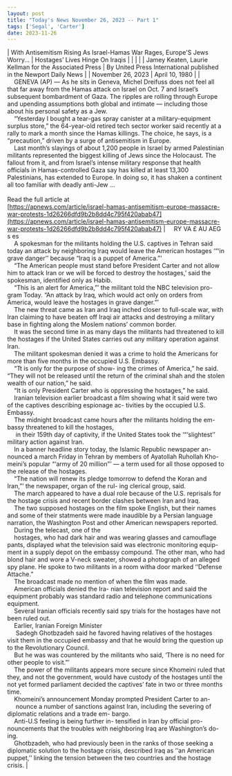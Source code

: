 ```yaml
---
layout: post
title: "Today's News November 26, 2023 -- Part 1"
tags: ['Segal', 'Carter']
date: 2023-11-26
---
```


| With Antisemitism Rising As Israel-Hamas War Rages, Europe'S Jews Worry... | Hostages’ Lives Hinge On Iraqis |
|  |  |
| Jamey Keaten, Laurie Kellman for the Associated Press | By United Press International published in the Newport Daily News |
| November 26, 2023 | April 10, 1980 |
| &nbsp;&nbsp;&nbsp;&nbsp;GENEVA (AP) — As he sits in Geneva, Michel Dreifuss does not feel all that far away from the Hamas attack on Israel on Oct. 7 and Israel’s subsequent bombardment of Gaza. The ripples are rolling through Europe and upending assumptions both global and intimate — including those about his personal safety as a Jew.<br>&nbsp;&nbsp;&nbsp;&nbsp;“Yesterday I bought a tear-gas spray canister at a military-equipment surplus store,” the 64-year-old retired tech sector worker said recently at a rally to mark a month since the Hamas killings. The choice, he says, is a “precaution,” driven by a surge of antisemitism in Europe.<br>&nbsp;&nbsp;&nbsp;&nbsp;Last month’s slayings of about 1,200 people in Israel by armed Palestinian militants represented the biggest killing of Jews since the Holocaust. The fallout from it, and from Israel’s intense military response that health officials in Hamas-controlled Gaza say has killed at least 13,300 Palestinians, has extended to Europe. In doing so, it has shaken a continent all too familiar with deadly anti-Jew ...<br><br>Read the full article at<br>[https://apnews.com/article/israel-hamas-antisemitism-europe-massacre-war-protests-1d26266dfd9b2b8dd4c795f420abab47](https://apnews.com/article/israel-hamas-antisemitism-europe-massacre-war-protests-1d26266dfd9b2b8dd4c795f420abab47) | &nbsp;&nbsp;&nbsp;&nbsp;RY VA £ AU AEG s es<br>&nbsp;&nbsp;&nbsp;&nbsp;A spokesman for the militants holding the U.S. captives in Tehran said today an attack by neighboring Iraq would leave the American hostages ‘“‘in grave danger’’ because “Iraq is a puppet of America.”’<br>&nbsp;&nbsp;&nbsp;&nbsp;“The American people must stand before President Carter and not allow him to attack Iran or we will be forced to destroy the hostages,’ said the spokesman, identified only as Habib.<br>&nbsp;&nbsp;&nbsp;&nbsp;“This is an alert for America,”’ the militant told the NBC television pro- gram Today. “An attack by Iraq, which would act only on orders from America, would leave the hostages in grave danger.”’<br>&nbsp;&nbsp;&nbsp;&nbsp;The new threat came as Iran and Iraq inched closer to full-scale war, with Iran claiming to have beaten off Iraqi air attacks and destroying a military base in fighting along the Moslem nations’ common border.<br>&nbsp;&nbsp;&nbsp;&nbsp;It was the second time in as many days the militants had threatened to kill the hostages if the United States carries out any military operation against Iran.<br>&nbsp;&nbsp;&nbsp;&nbsp;The militant spokesman denied it was a crime to hold the Americans for more than five months in the occupied U.S. Embassy.<br>&nbsp;&nbsp;&nbsp;&nbsp;“Tt is only for the purpose of show- ing the crimes of America,” he said. “They will not be released until the return of the criminal shah and the stolen wealth of our nation,” he said.<br>&nbsp;&nbsp;&nbsp;&nbsp;“It is only President Carter who is oppressing the hostages,” he said.<br>&nbsp;&nbsp;&nbsp;&nbsp;Iranian television earlier broadcast a film showing what it said were two of the captives describing espionage ac- tivities by the occupied U.S. Embassy.<br>&nbsp;&nbsp;&nbsp;&nbsp;The midnight broadcast came hours after the militants holding the em- bassy threatened to kill the hostages,<br>&nbsp;&nbsp;&nbsp;&nbsp; in their 159th day of captivity, if the United States took the ‘“‘slightest’’ military action against Iran.<br>&nbsp;&nbsp;&nbsp;&nbsp;In a banner headline story today, the Islamic Republic newspaper an- nounced a march Friday in Tehran by members of Ayatollah Ruhollah Kho- meini’s popular “‘army of 20 million”’ — a term used for all those opposed to the release of the hostages.<br>&nbsp;&nbsp;&nbsp;&nbsp;“The nation will renew its pledge tomorrow to defend the Koran and Iran,”’ the newspaper, organ of the rul- ing clerical group, said.<br>&nbsp;&nbsp;&nbsp;&nbsp;The march appeared to have a dual role because of the U.S. reprisals for the hostage crisis and recent border clashes between Iran and Iraq.<br>&nbsp;&nbsp;&nbsp;&nbsp;The two supposed hostages on the film spoke English, but their names and some of their statments were made inaudible by a Persian language narration, the Washington Post and other American newspapers reported.<br>&nbsp;&nbsp;&nbsp;&nbsp;During the telecast, one of the<br>&nbsp;&nbsp;&nbsp;&nbsp;hostages, who had dark hair and was wearing glasses and camouflage pants, displayed what the television said was electronic monitoring equip- ment in a supply depot on the embassy compound. The other man, who had blond hair and wore a V-neck sweater, showed a photograph of an alleged spy plane. He spoke to two militants in a room witha door marked ‘‘Defense Attache.”<br>&nbsp;&nbsp;&nbsp;&nbsp;The broadcast made no mention of when the film was made.<br>&nbsp;&nbsp;&nbsp;&nbsp;American officials denied the Ira- nian television report and said the equipment probably was standard radio and telephone communications equipment.<br>&nbsp;&nbsp;&nbsp;&nbsp;Several Iranian officials recently said spy trials for the hostages have not been ruled out.<br>&nbsp;&nbsp;&nbsp;&nbsp;Earlier, Iranian Foreign Minister<br>&nbsp;&nbsp;&nbsp;&nbsp; Sadegh Ghotbzadeh said he favored having relatives of the hostages visit them in the occupied embassy and that he would bring the question up to the Revolutionary Council.<br>&nbsp;&nbsp;&nbsp;&nbsp;But he was was countered by the militants who said, ‘There is no need for other people to visit.”’<br>&nbsp;&nbsp;&nbsp;&nbsp;The power of the militants appears more secure since Khomeini ruled that they, and not the government, would have custody of the hostages until the not yet formed parliament decided the captives’ fate in two or three months time.<br>&nbsp;&nbsp;&nbsp;&nbsp;Khomeini’s announcement Monday prompted President Carter to an-<br>&nbsp;&nbsp;&nbsp;&nbsp; nounce a number of sanctions against Iran, including the severing of diplomatic relations and a trade em- bargo.<br>&nbsp;&nbsp;&nbsp;&nbsp;Anti-U.S feeling is being further in- tensified in Iran by official pro- nouncements that the troubles with neighboring Iraq are Washington’s do- ing.<br>&nbsp;&nbsp;&nbsp;&nbsp;Ghotbzadeh, who had previously been in the ranks of those seeking a diplomatic solution to the hostage crisis, described Iraq as ‘‘an American puppet,’’ linking the tension between the two countries and the hostage crisis.  |